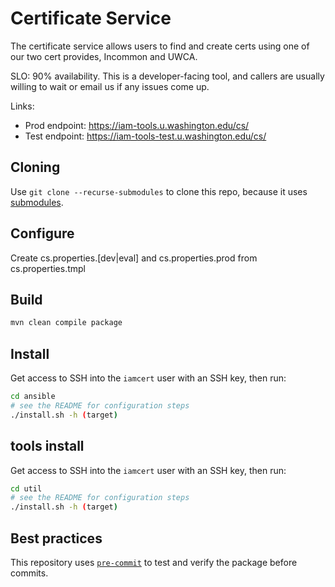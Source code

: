 # Certificate Service

The certificate service allows users to find and create certs using one of our two cert provides, Incommon and UWCA.

SLO: 90% availability. This is a developer-facing tool, and callers are usually willing to wait or
email us if any issues come up.

Links:

* Prod endpoint: <https://iam-tools.u.washington.edu/cs/>
* Test endpoint: <https://iam-tools-test.u.washington.edu/cs/>

## Cloning

Use `git clone --recurse-submodules` to clone this repo, because it uses
[submodules](https://git-scm.com/book/en/v2/Git-Tools-Submodules).

## Configure

Create cs.properties.[dev|eval] and cs.properties.prod from cs.properties.tmpl

## Build

```bash
mvn clean compile package
```

## Install

Get access to SSH into the `iamcert` user with an SSH key, then run:

```bash
cd ansible
# see the README for configuration steps
./install.sh -h (target)
```

## tools install

Get access to SSH into the `iamcert` user with an SSH key, then run:

```bash
cd util
# see the README for configuration steps
./install.sh -h (target)
```

## Best practices

This repository uses [`pre-commit`](https://pre-commit.com/)
to test and verify the package before commits.

